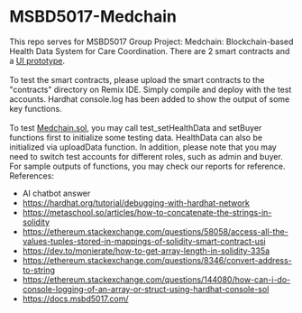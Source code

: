 # MSBD5017-Medchain
This repo serves for MSBD5017 Group Project: Medchain: Blockchain-based Health Data System for Care Coordination. There are 2 smart contracts and a <a href= "Medchain.fig">UI prototype</a>.<br><br>
To test the smart contracts, please upload the smart contracts to the "contracts" directory on Remix IDE. Simply compile and deploy with the test accounts. Hardhat console.log has been added to show the output of some key functions. <br><br>
To test <a href = "Medchain.sol">Medchain.sol</a>, you may call test_setHealthData and setBuyer functions first to initialize some testing data. HealthData can also be initialized via uploadData function. In addition, please note that you may need to switch test accounts for different roles, such as admin and buyer. For sample outputs of functions, you may check our reports for reference.</br>
References:
* AI chatbot answer
* https://hardhat.org/tutorial/debugging-with-hardhat-network
* https://metaschool.so/articles/how-to-concatenate-the-strings-in-solidity
* https://ethereum.stackexchange.com/questions/58058/access-all-the-values-tuples-stored-in-mappings-of-solidity-smart-contract-usi
* https://dev.to/monierate/how-to-get-array-length-in-solidity-335a
* https://ethereum.stackexchange.com/questions/8346/convert-address-to-string
* https://ethereum.stackexchange.com/questions/144080/how-can-i-do-console-logging-of-an-array-or-struct-using-hardhat-console-sol
* https://docs.msbd5017.com/
